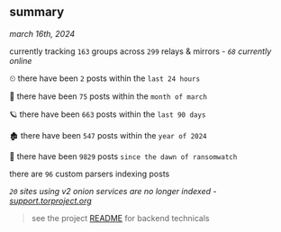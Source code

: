 
## summary
_march 16th, 2024_

currently tracking `163` groups across `299` relays & mirrors - _`68` currently online_

⏲ there have been `2` posts within the `last 24 hours`

🦈 there have been `75` posts within the `month of march`

🪐 there have been `663` posts within the `last 90 days`

🏚 there have been `547` posts within the `year of 2024`

🦕 there have been `9829` posts `since the dawn of ransomwatch`

there are `96` custom parsers indexing posts

_`20` sites using v2 onion services are no longer indexed - [support.torproject.org](https://support.torproject.org/onionservices/v2-deprecation/)_

> see the project [README](https://github.com/joshhighet/ransomwatch#ransomwatch--) for backend technicals
